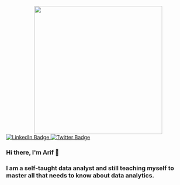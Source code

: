 <div id="header" align="center">
  <img src="https://media.giphy.com/media/tlGD7PDy1w8fK/giphy.gif" width="350"/>
</div>

<div id="badges">
  <a href="https://www.linkedin.com/in/arifluqmanka/">
    <img src="https://img.shields.io/badge/LinkedIn-blue?style=for-the-badge&logo=linkedin&logoColor=white" alt="LinkedIn Badge"/>
  </a>
  <a href="https://twitter.com/ariflqmn">
    <img src="https://img.shields.io/badge/Twitter-blue?style=for-the-badge&logo=twitter&logoColor=white" alt="Twitter Badge"/>
  </a>
</div>

### Hi there, I'm Arif 👋

### I am a self-taught data analyst and still teaching myself to master all that needs to know about data analytics.


<!--
**arifluqmannn/arifluqmannn** is a ✨ _special_ ✨ repository because its `README.md` (this file) appears on your GitHub profile.

Here are some ideas to get you started:

- 🔭 I’m currently working on ...
- 🌱 I’m currently learning ...
- 👯 I’m looking to collaborate on ...
- 🤔 I’m looking for help with ...
- 💬 Ask me about ...
- 📫 How to reach me: ...
- 😄 Pronouns: ...
- ⚡ Fun fact: ...
-->
